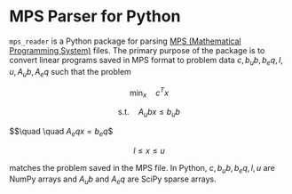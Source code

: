 # MPS Parser for Python

`mps_reader` is a Python package for parsing [MPS (Mathematical Programming System)](https://en.wikipedia.org/wiki/MPS_(format)) files. The primary purpose of the package is to convert linear programs saved in MPS format to problem data $c, b_ub, b_eq, l, u, A_ub, A_eq$ such that the problem

$$\min_{x} \quad c^{T} x$$

$$\text{s.t.} \quad A_ub x \leq b_ub$$

$$\quad \quad $A_eq x = b_eq$$

$$l \leq x \leq u$$

matches the problem saved in the MPS file. In Python, $c, b_ub, b_eq, l, u$ are NumPy arrays and $A_ub$ and $A_eq$ are SciPy sparse arrays.


